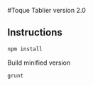 #Toque Tablier version 2.0

## Instructions

```bash
npm install
```

Build minified version
```bash
grunt
```
